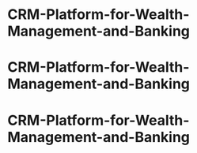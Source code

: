 # CRM-Platform-for-Wealth-Management-and-Banking
# CRM-Platform-for-Wealth-Management-and-Banking
# CRM-Platform-for-Wealth-Management-and-Banking
